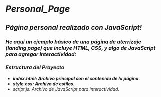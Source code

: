 # **_Personal_Page_**

## **_Página personal realizado con JavaScript!_**

### **_He aquí un ejemplo básico de una página de aterrizaje (landing page) que incluye HTML, CSS, y algo de JavaScript para agregar interactividad:_**

### **_Estructura del Proyecto_**

- **_index.html: Archivo principal con el contenido de la página._**
- **_style.css: Archivo de estilos._**
- _script.js: Archivo de JavaScript para interactividad._
